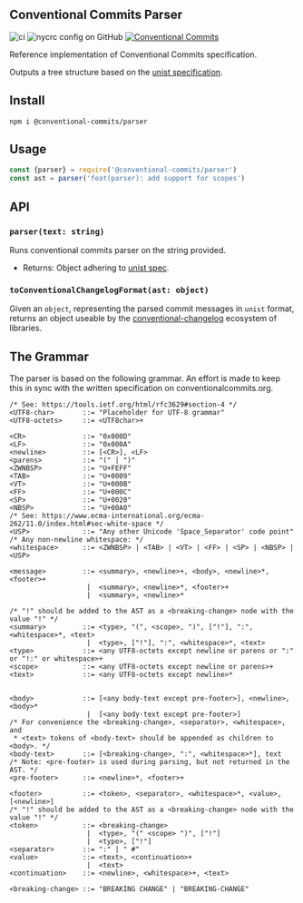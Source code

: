 ## Conventional Commits Parser

![ci](https://github.com/conventional-commits/parser/workflows/ci/badge.svg)
![nycrc config on GitHub](https://img.shields.io/nycrc/conventional-commits/parser)
[![Conventional Commits](https://img.shields.io/badge/Conventional%20Commits-1.0.0-yellow.svg)](https://conventionalcommits.org)

Reference implementation of Conventional Commits specification.

Outputs a tree structure based on the
[unist specification](https://github.com/syntax-tree/unist).

## Install

```
npm i @conventional-commits/parser
```

## Usage

```js
const {parser} = require('@conventional-commits/parser')
const ast = parser('feat(parser): add support for scopes')
```

## API

### `parser(text: string)`

Runs conventional commits parser on the string provided.

* Returns: Object adhering to [unist spec](https://github.com/syntax-tree/unist).

### `toConventionalChangelogFormat(ast: object)`

Given an `object`, representing the parsed commit messages in `unist` format,
returns an object useable by the [conventional-changelog](https://github.com/conventional-changelog/conventional-changelog) ecosystem of libraries.

## The Grammar

The parser is based on the following grammar. An effort is made to keep this
in sync with the written specification on conventionalcommits.org.

```ebnf
/* See: https://tools.ietf.org/html/rfc3629#section-4 */
<UTF8-char>       ::= "Placeholder for UTF-8 grammar"
<UTF8-octets>     ::= <UTF8char>+

<CR>              ::= "0x000D"
<LF>              ::= "0x000A"
<newline>         ::= [<CR>], <LF>
<parens>          ::= "(" | ")"
<ZWNBSP>          ::= "U+FEFF"
<TAB>             ::= "U+0009"
<VT>              ::= "U+000B"
<FF>              ::= "U+000C"
<SP>              ::= "U+0020"
<NBSP>            ::= "U+00A0"
/* See: https://www.ecma-international.org/ecma-262/11.0/index.html#sec-white-space */
<USP>             ::= "Any other Unicode 'Space_Separator' code point"
/* Any non-newline whitespace: */
<whitespace>      ::= <ZWNBSP> | <TAB> | <VT> | <FF> | <SP> | <NBSP> | <USP>

<message>         ::= <summary>, <newline>+, <body>, <newline>*, <footer>+
                   |  <summary>, <newline>*, <footer>+
                   |  <summary>, <newline>*

/* "!" should be added to the AST as a <breaking-change> node with the value "!" */
<summary>         ::= <type>, "(", <scope>, ")", ["!"], ":", <whitespace>*, <text>
                   |  <type>, ["!"], ":", <whitespace>*, <text>
<type>            ::= <any UTF8-octets except newline or parens or ":" or "!:" or whitespace>+
<scope>           ::= <any UTF8-octets except newline or parens>+
<text>            ::= <any UTF8-octets except newline>*


<body>            ::= [<any body-text except pre-footer>], <newline>, <body>*
                   |  [<any body-text except pre-footer>]
/* For convenience the <breaking-change>, <separator>, <whitespace>, and
 * <text> tokens of <body-text> should be appended as children to <body>. */
<body-text>       ::= [<breaking-change>, ":", <whitespace>*], text
/* Note: <pre-footer> is used during parsing, but not returned in the AST. */
<pre-footer>      ::= <newline>*, <footer>+

<footer>          ::= <token>, <separator>, <whitespace>*, <value>, [<newline>]
/* "!" should be added to the AST as a <breaking-change> node with the value "!" */
<token>           ::= <breaking-change>
                   |  <type>, "(" <scope> ")", ["!"]
                   |  <type>, ["!"]
<separator>       ::= ":" | " #"
<value>           ::= <text>, <continuation>+
                   |  <text>
<continuation>    ::= <newline>, <whitespace>+, <text>

<breaking-change> ::= "BREAKING CHANGE" | "BREAKING-CHANGE"
```
